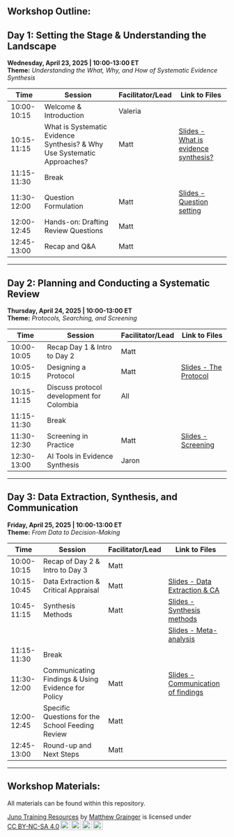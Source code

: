 ## Workshop Outline:

## Day 1: Setting the Stage & Understanding the Landscape  
**Wednesday, April 23, 2025 | 10:00-13:00 ET**  
**Theme:** *Understanding the What, Why, and How of Systematic Evidence Synthesis*

| Time          | Session                                                                 | Facilitator/Lead | Link to Files                                                                                                                   |
|---------------|-------------------------------------------------------------------------|------------------|---------------------------------------------------------------------------------------------------------------------------------|
| 10:00-10:15   | Welcome & Introduction                                                  | Valeria          |                                                                                                                                 |
| 10:15-11:15   | What is Systematic Evidence Synthesis? & Why Use Systematic Approaches? | Matt             | [Slides - What is evidence synthesis?](https://juno-evidence-alliance.github.io/JunoEvidenceTraining/What_is_Systematic_Evidence_synthesis.html) |
| 11:15-11:30   | Break                                                                   |                  |                                                                                                                                 |
| 11:30-12:00   | Question Formulation                                                    | Matt             | [Slides - Question setting](https://juno-evidence-alliance.github.io/JunoEvidenceTraining/PECO.html)                           |
| 12:00-12:45   | Hands-on: Drafting Review Questions                                     | Matt             |                                                                                                                                 |
| 12:45-13:00   | Recap and Q&A                                                           | Matt             |                                                                                                                                 |

---

## Day 2: Planning and Conducting a Systematic Review  
**Thursday, April 24, 2025 | 10:00-13:00 ET**  
**Theme:** *Protocols, Searching, and Screening*

| Time          | Session                    | Facilitator/Lead | Link to Files                                                                                 |
|---------------|----------------------------|------------------|-----------------------------------------------------------------------------------------------|
| 10:00-10:05   | Recap Day 1 & Intro to Day 2 | Matt             |                                                                                               |
| 10:05-10:15   | Designing a Protocol         | Matt             | [Slides - The Protocol](https://juno-evidence-alliance.github.io/JunoEvidenceTraining/Protocol.html) |
| 10:15-11:15   | Discuss protocol development for Colombia         | All             |  |
| 11:15-11:30   | Break                        |                  |                                                                                               |
| 11:30-12:30   | Screening in Practice  | Matt           |     [Slides - Screening](https://juno-evidence-alliance.github.io/JunoEvidenceTraining/Screening.html)                                                                                           |
| 12:30-13:00   | AI Tools in Evidence Synthesis        | Jaron             |   |

---

## Day 3: Data Extraction, Synthesis, and Communication  
**Friday, April 25, 2025 | 10:00-13:00 ET**  
**Theme:** *From Data to Decision-Making*

| Time          | Session                                            | Facilitator/Lead | Link to Files                                                                                                                             |
|---------------|----------------------------------------------------|------------------|-------------------------------------------------------------------------------------------------------------------------------------------|
| 10:00-10:15   | Recap of Day 2 & Intro to Day 3                    | Matt             |                                                                                                                                           |
| 10:15-10:45   | Data Extraction & Critical Appraisal               | Matt             | [Slides - Data Extraction & CA](https://juno-evidence-alliance.github.io/JunoEvidenceTraining/Data_extraction.html)                      |
| 10:45-11:15   | Synthesis Methods                                  | Matt             | [Slides - Synthesis methods](https://juno-evidence-alliance.github.io/JunoEvidenceTraining/Synthesis_methods.html)                       |
|               |                                                    |                  | [Slides - Meta-analysis](https://juno-evidence-alliance.github.io/JunoEvidenceTraining/Introduction_to_Meta-Analysis.html)               |
| 11:15-11:30   | Break                                              |                  |                                                                                                                                           |
| 11:30-12:00   | Communicating Findings & Using Evidence for Policy | Matt             | [Slides - Communication of findings](https://juno-evidence-alliance.github.io/JunoEvidenceTraining/Communicating.html)                   |
| 12:00-12:45   | Specific Questions for the School Feeding Review   | Matt             |                                                                                                                                           |
| 12:45-13:00   | Round-up and Next Steps                            | Matt             |                                                                                                                                           |

---

## Workshop Materials:


All materials can be found within this repository.

<p xmlns:cc="http://creativecommons.org/ns#" xmlns:dct="http://purl.org/dc/terms/">

<a property="dct:title" rel="cc:attributionURL" href="Juno-Evidence-Alliance/JunoEvidenceTraining">Juno Training Resources</a> by <a rel="cc:attributionURL dct:creator" property="cc:attributionName" href="https://github.com/DrMattG">Matthew Grainger</a> is licensed under <a href="https://creativecommons.org/licenses/by-nc-sa/4.0/?ref=chooser-v1" target="_blank" rel="license noopener noreferrer" style="display:inline-block;">CC BY-NC-SA 4.0<img src="https://mirrors.creativecommons.org/presskit/icons/cc.svg?ref=chooser-v1" style="height:22px!important;margin-left:3px;vertical-align:text-bottom;"/><img src="https://mirrors.creativecommons.org/presskit/icons/by.svg?ref=chooser-v1" style="height:22px!important;margin-left:3px;vertical-align:text-bottom;"/><img src="https://mirrors.creativecommons.org/presskit/icons/nc.svg?ref=chooser-v1" style="height:22px!important;margin-left:3px;vertical-align:text-bottom;"/><img src="https://mirrors.creativecommons.org/presskit/icons/sa.svg?ref=chooser-v1" style="height:22px!important;margin-left:3px;vertical-align:text-bottom;"/></a>

</p>

